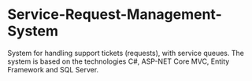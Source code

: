# Service-Request-Management-System
System for handling support tickets (requests), with service queues. The system is based on the technologies C#, ASP-NET Core MVC, Entity Framework and SQL Server.
